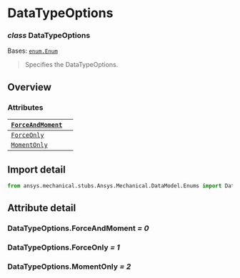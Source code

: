 # DataTypeOptions

### *class* DataTypeOptions

Bases: [`enum.Enum`](https://docs.python.org/3/library/enum.html#enum.Enum)

> Specifies the DataTypeOptions.

> <!-- !! processed by numpydoc !! -->

## Overview

### Attributes

| [`ForceAndMoment`](#DataTypeOptions.ForceAndMoment)   |    |
|-------------------------------------------------------|----|
| [`ForceOnly`](#DataTypeOptions.ForceOnly)             |    |
| [`MomentOnly`](#DataTypeOptions.MomentOnly)           |    |

## Import detail

```python
from ansys.mechanical.stubs.Ansys.Mechanical.DataModel.Enums import DataTypeOptions
```

## Attribute detail

### DataTypeOptions.ForceAndMoment *= 0*

### DataTypeOptions.ForceOnly *= 1*

### DataTypeOptions.MomentOnly *= 2*
